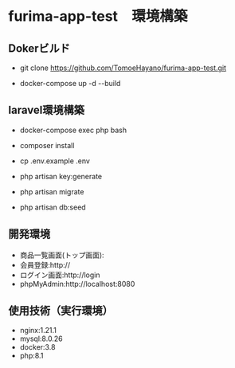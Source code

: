 # furima-app-test　環境構築


## Dokerビルド

- git clone https://github.com/TomoeHayano/furima-app-test.git

- docker-compose up -d --build

## laravel環境構築

- docker-compose exec php bash

- composer install

- cp .env.example .env

- php artisan key:generate

- php artisan migrate

- php artisan db:seed

## 開発環境
- 商品一覧画面(トップ画面):
- 会員登録:http://
- ログイン画面:http://login
- phpMyAdmin:http://localhost:8080

## 使用技術（実行環境）
- nginx:1.21.1
- mysql:8.0.26
- docker:3.8
- php:8.1

